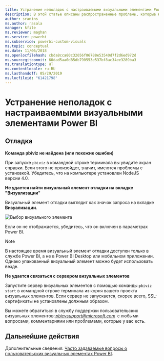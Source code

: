 ```yaml
---
title: Устранение неполадок с настраиваемыми визуальными элементами Power BI при разработке
description: В этой статье описаны распространенные проблемы, которые могут возникнуть при разработке или создании настраиваемого визуального элемента Power BI.
author: sranins
ms.author: rasala
manager: kfile
ms.reviewer: maghan
ms.service: powerbi
ms.subservice: powerbi-custom-visuals
ms.topic: conceptual
ms.date: 11/06/2018
ms.openlocfilehash: cbda8cca80c32056f06788e53540d7f2d6ed972d
ms.sourcegitcommit: 60dad5aa0d85db790553e537bf8ac34ee3289ba3
ms.translationtype: HT
ms.contentlocale: ru-RU
ms.lasthandoff: 05/29/2019
ms.locfileid: "61421798"
---
```

# <a name="troubleshoot-power-bi-custom-visuals"></a>Устранение неполадок с настраиваемыми визуальными элементами Power BI

## <a name="debug"></a>Отладка

**Команда pbiviz не найдена (или похожие ошибки)**

При запуске `pbiviz` в командной строке терминала вы увидите экран справки. Если этого не произойдет, значит, имеются проблемы с установкой. Убедитесь, что на компьютере установлен NodeJS версии 4.0.

**Не удается найти визуальный элемент отладки на вкладке "Визуализации"**

Визуальный элемент отладки выглядит как значок запроса на вкладке **Визуализации**.

![Выбор визуального элемента](media/power-bi-custom-visuals-troubleshoot/powerbi-developer-visual-selection.png)

Если он не отображается, убедитесь, что он включен в параметрах Power BI.

> [!NOTE]
> В настоящее время визуальный элемент отладки доступен только в службе Power BI, а не в Power BI Desktop или мобильном приложении. Однако упакованный визуальный элемент можно будет использовать везде.

**Не удается связаться с сервером визуальных элементов**

Запустите сервер визуальных элементов с помощью команды `pbiviz start` в командной строке терминала из корня вашего проекта визуальных элементов. Если сервер не запускается, скорее всего, SSL-сертификаты не установлены должным образом.

Вы можете обратиться в службу поддержки пользовательских визуальных элементов: *pbicvsupport@microsoft.com*  с любыми вопросами, комментариями или проблемами, которые у вас есть.

## <a name="next-steps"></a>Дальнейшие действия

Дополнительные сведения: [Часто задаваемые вопросы о пользовательских визуальных элементах Power BI](power-bi-custom-visuals-faq.md#organizational-custom-visuals).
